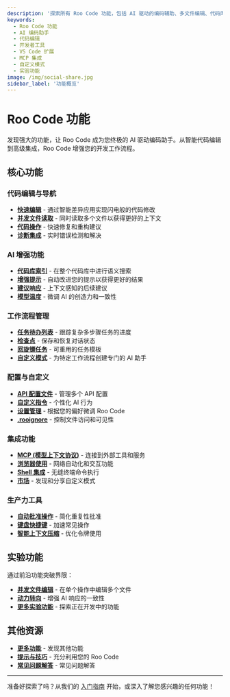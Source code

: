 ```yaml
---
description: '探索所有 Roo Code 功能，包括 AI 驱动的编码辅助、多文件编辑、代码库索引、MCP 集成、自定义模式和实验功能。'
keywords:
  - Roo Code 功能
  - AI 编码助手
  - 代码编辑
  - 开发者工具
  - VS Code 扩展
  - MCP 集成
  - 自定义模式
  - 实验功能
image: /img/social-share.jpg
sidebar_label: '功能概览'
---
```


# Roo Code 功能

发现强大的功能，让 Roo Code 成为您终极的 AI 驱动编码助手。从智能代码编辑到高级集成，Roo Code 增强您的开发工作流程。

## 核心功能

### 代码编辑与导航
- [**快速编辑**](/features/fast-edits) - 通过智能差异应用实现闪电般的代码修改
- [**并发文件读取**](/features/concurrent-file-reads) - 同时读取多个文件以获得更好的上下文
- [**代码操作**](/features/code-actions) - 快速修复和重构建议
- [**诊断集成**](/features/diagnostics-integration) - 实时错误检测和解决

### AI 增强功能
- [**代码库索引**](/features/codebase-indexing) - 在整个代码库中进行语义搜索
- [**增强提示**](/features/enhance-prompt) - 自动改进您的提示以获得更好的结果
- [**建议响应**](/features/suggested-responses) - 上下文感知的后续建议
- [**模型温度**](/features/model-temperature) - 微调 AI 的创造力和一致性

### 工作流程管理
- [**任务待办列表**](/features/task-todo-list) - 跟踪复杂多步骤任务的进度
- [**检查点**](/features/checkpoints) - 保存和恢复对话状态
- [**回旋镖任务**](/features/boomerang-tasks) - 可重用的任务模板
- [**自定义模式**](/features/custom-modes) - 为特定工作流程创建专门的 AI 助手

### 配置与自定义
- [**API 配置文件**](/features/api-configuration-profiles) - 管理多个 API 配置
- [**自定义指令**](/features/custom-instructions) - 个性化 AI 行为
- [**设置管理**](/features/settings-management) - 根据您的偏好微调 Roo Code
- [**.rooignore**](/features/rooignore) - 控制文件访问和可见性

### 集成功能
- [**MCP (模型上下文协议)**](/features/mcp/overview) - 连接到外部工具和服务
- [**浏览器使用**](/features/browser-use) - 网络自动化和交互功能
- [**Shell 集成**](/features/shell-integration) - 无缝终端命令执行
- [**市场**](/features/marketplace) - 发现和分享自定义模式

### 生产力工具
- [**自动批准操作**](/features/auto-approving-actions) - 简化重复性批准
- [**键盘快捷键**](/features/keyboard-shortcuts) - 加速常见操作
- [**智能上下文压缩**](/features/intelligent-context-condensing) - 优化令牌使用

## 实验功能

通过前沿功能突破界限：

- [**并发文件编辑**](/features/experimental/concurrent-file-edits) - 在单个操作中编辑多个文件
- [**动力转向**](/features/experimental/power-steering) - 增强 AI 响应的一致性
- [**更多实验功能**](/features/experimental/experimental-features) - 探索正在开发中的功能

## 其他资源

- [**更多功能**](/features/more-features) - 发现其他功能
- [**提示与技巧**](/tips-and-tricks) - 充分利用您的 Roo Code
- [**常见问题解答**](/faq) - 常见问题解答

---

准备好探索了吗？从我们的 [入门指南](/getting-started/installing) 开始，或深入了解您感兴趣的任何功能！